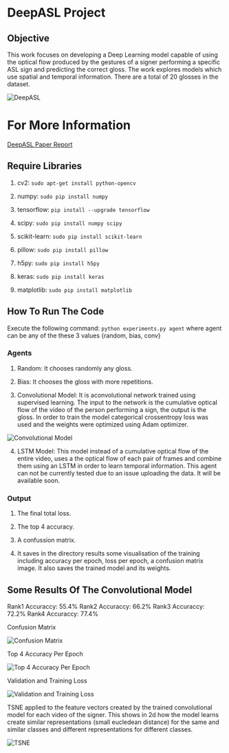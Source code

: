 # DeepASL Project

## Objective
This work focuses on developing a Deep Learning model capable of using the optical flow produced by the gestures of a signer performing a specific ASL sign and predicting the correct gloss. The work explores models which use spatial and temporal information. There are a total of 20 glosses in the dataset.

![DeepASL](https://github.com/CognitionTree/Deep-ASL-Translator/blob/master/Python-Implementation/documents/images/ASL.png)

# For More Information
[DeepASL Paper Report](https://github.com/CognitionTree/Deep-ASL-Translator/blob/master/Python-Implementation/documents/deepasl-classifying-asl-9.pdf)

## Require Libraries
1. cv2: `sudo apt-get install python-opencv`

2. numpy: `sudo pip install numpy`

3. tensorflow: `pip install --upgrade tensorflow`

4. scipy: `sudo pip install numpy scipy`

5. scikit-learn: `sudo pip install scikit-learn`

6. pillow: `sudo pip install pillow`

7. h5py: `sudo pip install h5py`

8. keras: `sudo pip install keras`

9. matplotlib: `sudo pip install matplotlib`

## How To Run The Code
Execute the following command: `python experiments.py agent` where agent can be any of the these 3 values {random, bias, conv}

### Agents
1. Random: It chooses randomly any gloss.

2. Bias: It chooses the gloss with more repetitions.

3. Convolutional Model: It is aconvolutional network trained using supervised learning. The input to the network is the cumulative optical flow of the video of the person performing a sign, the output is the gloss. In order to train the model categorical crossentropy loss was used and the weights were optimized using Adam optimizer.

![Convolutional Model](https://github.com/CognitionTree/Deep-ASL-Translator/blob/master/Python-Implementation/model_images/Convolutional%20Model.png)

4. LSTM Model: This model instead of a cumulative optical flow of the entire video, uses a the optical flow of each pair of frames and combine them using an LSTM in order to learn temporal information. This agent can not be currently tested due to an issue uploading the data. It will be available soon.

### Output
1. The final total loss.

2. The top 4 accuracy.

3. A confussion matrix.

5. It saves in the directory results some visualisation of the training including accuracy per epoch, loss per epoch, a confusion matrix image. It also saves the trained model and its weights.

## Some Results Of The Convolutional Model
Rank1 Accuraccy: 55.4%
Rank2 Accuraccy: 66.2%
Rank3 Accuraccy: 72.2%
Rank4 Accuraccy: 77.4%

Confusion Matrix

![Confusion Matrix](https://github.com/CognitionTree/Deep-ASL-Translator/blob/master/Python-Implementation/results/Convolutional%20Model%20Top%204%20Confusion%20Matrix.png)

Top 4 Accuracy Per Epoch

![Top 4 Accuracy Per Epoch](https://github.com/CognitionTree/Deep-ASL-Translator/blob/master/Python-Implementation/results/Convolutional%20Model%20Top%204_accuracy_historytraining_all.png)

Validation and Training Loss

![Validation and Training Loss](https://github.com/CognitionTree/Deep-ASL-Translator/blob/master/Python-Implementation/results/Convolutional%20Model%20Top%204_loss_history.png)

TSNE applied to the feature vectors created by the trained convolutional model for each video of the signer. This shows in 2d how the model learns create similar representations (small eucledean distance) for the same and similar classes and different representations for different classes.

![TSNE](https://github.com/CognitionTree/Deep-ASL-Translator/blob/master/Python-Implementation/tsne/tsne_conv_model_dots.png)
